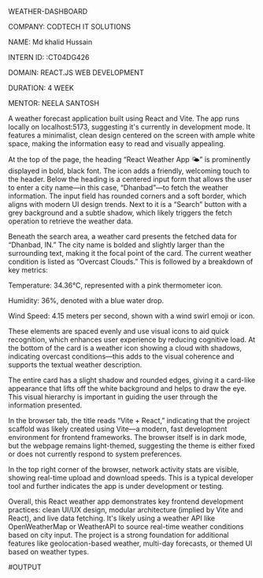 WEATHER-DASHBOARD

COMPANY: CODTECH IT SOLUTIONS

NAME: Md khalid Hussain 

INTERN ID: :CT04DG426

DOMAIN: REACT.JS WEB DEVELOPMENT

DURATION: 4 WEEK

MENTOR: NEELA SANTOSH

A weather forecast application built using React and Vite. The app runs locally on localhost:5173, suggesting it's currently in development mode. It features a minimalist, clean design centered on the screen with ample white space, making the information easy to read and visually appealing.

At the top of the page, the heading “React Weather App 🌤️” is prominently displayed in bold, black font. The icon adds a friendly, welcoming touch to the header. Below the heading is a centered input form that allows the user to enter a city name—in this case, “Dhanbad”—to fetch the weather information. The input field has rounded corners and a soft border, which aligns with modern UI design trends. Next to it is a “Search” button with a grey background and a subtle shadow, which likely triggers the fetch operation to retrieve the weather data.

Beneath the search area, a weather card presents the fetched data for “Dhanbad, IN.” The city name is bolded and slightly larger than the surrounding text, making it the focal point of the card. The current weather condition is listed as “Overcast Clouds.” This is followed by a breakdown of key metrics:

Temperature: 34.36°C, represented with a pink thermometer icon.

Humidity: 36%, denoted with a blue water drop.

Wind Speed: 4.15 meters per second, shown with a wind swirl emoji or icon.

These elements are spaced evenly and use visual icons to aid quick recognition, which enhances user experience by reducing cognitive load. At the bottom of the card is a weather icon showing a cloud with shadows, indicating overcast conditions—this adds to the visual coherence and supports the textual weather description.

The entire card has a slight shadow and rounded edges, giving it a card-like appearance that lifts off the white background and helps to draw the eye. This visual hierarchy is important in guiding the user through the information presented.

In the browser tab, the title reads “Vite + React,” indicating that the project scaffold was likely created using Vite—a modern, fast development environment for frontend frameworks. The browser itself is in dark mode, but the webpage remains light-themed, suggesting the theme is either fixed or does not currently respond to system preferences.

In the top right corner of the browser, network activity stats are visible, showing real-time upload and download speeds. This is a typical developer tool and further indicates the app is under development or testing.

Overall, this React weather app demonstrates key frontend development practices: clean UI/UX design, modular architecture (implied by Vite and React), and live data fetching. It's likely using a weather API like OpenWeatherMap or WeatherAPI to source real-time weather conditions based on city input. The project is a strong foundation for additional features like geolocation-based weather, multi-day forecasts, or themed UI based on weather types.

#OUTPUT
